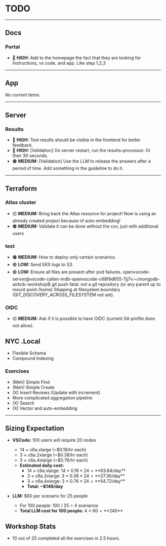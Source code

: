 # TODO

---

## Docs

### Portal
- 🔴 **HIGH:** Add to the homepage the fact that they are looking for Instructions, vs code, and app. Like step 1,2,3

---

## App

*No current items.*

---

## Server

### Results
- 🔴 **HIGH:** Test results should be visible in the frontend for better feedback.
- 🔴 **HIGH:** [Validation] On server restart, run the results-processor. Or then 30 seconds.
- 🟠 **MEDIUM:** [Validation] Use the LLM to release the answers after a period of time. Add something in the guideline to do it.

---

## Terraform


### Atlas cluster
- 🟡 **MEDIUM:** Bring back the Atlas resource for project! Now is using an already created project because of auto-embedding!
- 🟠 **MEDIUM:** Validate it can be done without the csv, just with additional users

### test
- 🟠 **MEDIUM:** How to deploy only certain scenarios.
- 🟢 **LOW:** Send EKS logs to S3.
- 🟢 **LOW:** Ensure all files are present after pod failures.
openvscode-server@vscode-callen-mdb-openvscode-c68f9d655-7jj7v:~/mongodb-airbnb-workshop$ git push
fatal: not a git repository (or any parent up to mount point /home)
Stopping at filesystem boundary (GIT_DISCOVERY_ACROSS_FILESYSTEM not set).

### OIDC
- 🟡 **MEDIUM:** Ask if it is possible to have OIDC (current SA profile does not allow).


## NYC .Local

- Flexible Schema
- Compound Indexing

### Exercises

- (Meh) Simple Find
- (Meh) Simple Create
- (X) Insert Reviews (Update with increment)
- More complicated aggregation pipeline
- (X) Search
- (X) Vector and auto-embedding

---

## Sizing Expectation

- **VSCode:** 100 users will require 20 nodes  
    - 14 × c6a.xlarge (~$0.19/hr each)  
    - 3 × c6a.2xlarge (~$0.38/hr each)  
    - 3 × c6a.4xlarge (~$0.76/hr each)  
    - **Estimated daily cost:**  
        - 14 × c6a.xlarge: 14 × $0.19 × 24 = **$63.84/day**  
        - 3 × c6a.2xlarge: 3 × $0.38 × 24 = **$27.36/day**  
        - 3 × c6a.4xlarge: 3 × $0.76 × 24 = **$54.72/day**  
        - **Total: ~$146/day**

- **LLM:** $60 per scenario for 25 people  
    - For 100 people: 100 / 25 = 4 scenarios  
    - **Total LLM cost for 100 people:** 4 × $60 = **$240**

## Workshop Stats

- 10 out of 25 completed all the exercises in 2.5 hours.